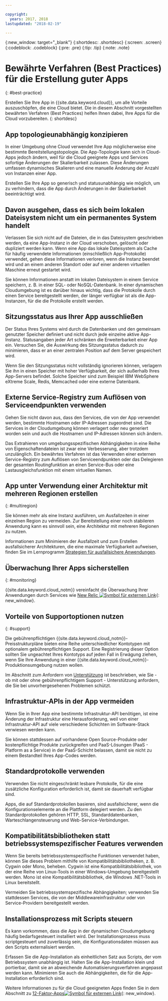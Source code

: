 ```yaml
---

copyright:
  years: 2017, 2018
lastupdated: "2018-02-19"

---
```


{:new_window: target="_blank"}
{:shortdesc: .shortdesc}
{:screen: .screen}
{:codeblock: .codeblock}
{:pre: .pre}
{:tip: .tip}
{:note: .note}

# Bewährte Verfahren (Best Practices) für die Erstellung guter Apps
{: #best-practice}

Erstellen Sie Ihre App in {{site.data.keyword.cloud}}, um alle Vorteile auszuschöpfen, die eine Cloud bietet. Die in diesem Abschnitt vorgestellten bewährten Verfahren (Best Practices) helfen Ihnen dabei, Ihre Apps für die Cloud vorzubereiten.
{: shortdesc}

## App topologieunabhängig konzipieren

In einer Umgebung ohne Cloud verwendet Ihre App möglicherweise eine bestimmte Bereitstellungstopologie. Die App-Topologie kann sich in Cloud-Apps jedoch ändern, weil für die Cloud geeignete Apps und Services sofortige Änderungen der Skalierbarkeit zulassen. Diese Änderungen umfassen dynamisches Skalieren und eine manuelle Änderung der Anzahl von Instanzen einer App.

Erstellen Sie Ihre App so generisch und statusunabhängig wie möglich, um zu verhindern, dass die App durch Änderungen in der Skalierbarkeit beeinträchtigt wird.

## Davon ausgehen, dass es sich beim lokalen Dateisystem nicht um ein permanentes System handelt

Verlassen Sie sich nicht auf die Dateien, die in das Dateisystem geschrieben werden, da eine App-Instanz in der Cloud verschoben, gelöscht oder dupliziert werden kann. Wenn eine App das lokale Dateisystem als Cache für häufig verwendete Informationen (einschließlich App-Protokolle) verwendet, gehen diese Informationen verloren, wenn die Instanz beendet wird und an einem anderen Standort oder auf einer anderen virtuellen Maschine erneut gestartet wird.

Sie können Informationen anstatt im lokalen Dateisystem in einem Service speichern, z. B. in einer SQL- oder NoSQL-Datenbank. In einer dynamischen Cloudumgebung ist es darüber hinaus wichtig, dass die Protokolle durch einen Service bereitgestellt werden, der länger verfügbar ist als die App-Instanzen, für die die Protokolle erstellt werden.

## Sitzungsstatus aus Ihrer App ausschließen

Der Status Ihres Systems wird durch die Datenbanken und den gemeinsam genutzter Speicher definiert und nicht durch jede einzelne aktive App-Instanz. Statusangaben jeder Art schränken die Erweiterbarkeit einer App ein. Versuchen Sie, die Auswirkung des Sitzungsstatus dadurch zu minimieren, dass er an einer zentralen Position auf dem Server gespeichert wird.

Wenn Sie den Sitzungsstatus nicht vollständig ignorieren können, verlagern Sie ihn in einen Speicher mit hoher Verfügbarkeit, der sich außerhalb Ihres App-Servers befindet. Solche Speicher sind zum Beispiel IBM WebSphere eXtreme Scale, Redis, Memcached oder eine externe Datenbank.

## Externe Service-Registry zum Auflösen von Serviceendpunkten verwenden

Gehen Sie nicht davon aus, dass den Services, die von der App verwendet werden, bestimmte Hostnamen oder IP-Adressen zugeordnet sind. Die Services in der Cloudumgebung können verlagert oder neu generiert worden sein und auch die Hostnamen und IP-Adressen können sich ändern.

Das Extrahieren von umgebungsspezifischen Abhängigkeiten in eine Reihe von Eigenschaftendateien ist zwar eine Verbesserung, aber trotzdem unzulänglich. Ein bewährtes Verfahren ist das Verwenden einer externen Service-Registry zum Auflösen von Serviceendpunkten oder das Delegieren der gesamten Routingfunktion an einen Service-Bus oder eine Lastausgleichsfunktion mit einem virtuellen Namen.

## App unter Verwendung einer Architektur mit mehreren Regionen erstellen
{: #multiregion}

Sie können mehr als eine Instanz ausführen, um Ausfallzeiten in einer einzelnen Region zu vermeiden. Zur Bereitstellung einer noch stabileren Anwendung kann es sinnvoll sein, eine Architektur mit mehreren Regionen zu nutzen.

Informationen zum Minimieren der Ausfallzeit und zum Erstellen ausfallsicherer Architekturen, die eine maximale Verfügbarkeit aufweisen, finden Sie im Lernprogramm [Strategien für ausfallsichere Anwendungen](/docs/tutorials/strategies-for-resilient-applications.html).

## Überwachung Ihrer Apps sicherstellen
{: #monitoring}

{{site.data.keyword.cloud_notm}} vereinfacht die Überwachung Ihrer Anwendungen durch Services wie [New Relic ![Symbol für externen Link](../icons/launch-glyph.svg)](http://newrelic.com/){: new_window}.

## Vorteile von Supportoptionen nutzen
{: #support}

Die gebührenpflichtigen {{site.data.keyword.cloud_notm}}-Preisstrukturpläne bieten eine Reihe unterschiedlicher Kontotypen mit optionalem gebührenpflichtigen Support. Eine Registrierung dieser Option sollten Sie ungeachtet Ihres Kontotyps auf jeden Fall in Erwägung ziehen, wenn Sie Ihre Anwendung in einer {{site.data.keyword.cloud_notm}}-Produktionsumgebung nutzen wollen.

Im Abschnitt zum Anfordern von [Unterstützung](/docs/get-support/howtogetsupport.html#getting-customer-support) ist beschrieben, wie Sie - ob mit oder ohne gebührenpflichtigem Support - Unterstützung anfordern, die Sie bei unvorhergesehenen Problemen schützt.

## Infrastruktur-APIs in der App vermeiden

Wenn Sie in Ihrer App eine bestimmte Infrastruktur-API benötigen, ist eine Änderung der Infrastruktur eine Herausforderung, weil von einer Infrastruktur-API auf viele verschiedene Schichten im Software-Stack verwiesen werden kann.

Sie können stattdessen auf vorhandene Open Source-Produkte oder kostenpflichtige Produkte zurückgreifen und PaaS-Lösungen (PaaS - Platform as a Service) in der PaaS-Schicht belassen, damit sie nicht zu einem Bestandteil Ihres App-Codes werden.

## Standardprotokolle verwenden

Verwenden Sie nicht eingeschränkt lesbare Protokolle, für die eine zusätzliche Konfiguration erforderlich ist, damit sie dauerhaft verfügbar sind.

Apps, die auf Standardprotokollen basieren, sind ausfallsicherer, wenn die Konfigurationselemente an die Plattform delegiert werden. Zu den Standardprotokollen gehören HTTP, SSL, Standarddatenbanken, Warteschlangensteuerung und Web-Service-Verbindungen.

## Kompatibilitätsbibliotheken statt betriebssystemspezifischer Features verwenden

Wenn Sie bereits betriebssystemspezifische Funktionen verwendet haben, können Sie dieses Problem mithilfe von Kompatibilitätsbibliotheken, z. B. Cygwin oder Mono, beheben. Cygwin ist eine Kompatibilitätsbibliothek, von der eine Reihe von Linux-Tools in einer Windows-Umgebung bereitgestellt werden. Mono ist eine Kompatibilitätsbibliothek, die Windows .NET-Tools in Linux bereitstellt.

Vermeiden Sie betriebssystemspezifische Abhängigkeiten; verwenden Sie stattdessen Services, die von der Middlewareinfrastruktur oder von Service-Providern bereitgestellt werden.

## Installationsprozess mit Scripts steuern

Es kann vorkommen, dass die App in der dynamischen Cloudumgebung häufig bedarfsgesteuert installiert wird. Der Installationsprozess muss scriptgesteuert und zuverlässig sein, die Konfigurationsdaten müssen aus den Scripts externalisiert werden.

Erfassen Sie die App-Installation als einheitlichen Satz aus Scripts, der vom Betriebssystem unabhängig ist. Halten Sie die App-Installation klein und portierbar, damit sie an abweichende Automatisierungsverfahren angepasst werden kann. Minimieren Sie auch die Abhängigkeiten, die für die App-Installation erforderlich sind.

Weitere Informationen zu für die Cloud geeigneten Apps finden Sie in dem Abschnitt zu [12-Faktor-Apps![Symbol für externen Link](../icons/launch-glyph.svg)](http://12factor.net/){: new_window}.


